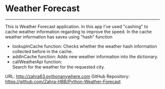 # Weather Forecast
------------------
This is Weather Forecast application. 
In this app I've used "cashing" to cache weather information regarding to improve the speed. 
In the cache weather information has saves using "hash" function 

- lookupInCache function:
    Checks whether the weather hash information collected before in the cache.
- addInCache function:
    Adds new weather information into the dictionary.
- callWeatherApi function:   
    Search for the weather for the requested city.

URL: http://zahra63.pythonanywhere.com
GitHub Repository: https://github.com/Zahra-HBB/Python-Weather-Forecast